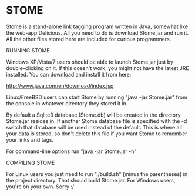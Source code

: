 STOME
=====

Stome is a stand-alone link tagging program written in Java, somewhat like the web-app Delicious. All you need to do is
download Stome.jar and run it. All the other files stored here are included for curious programmers.

RUNNING STOME

Windows XP/Vista/7 users should be able to launch Stome.jar just by double-clicking on it. If this doesn't work, you 
might not have the latest JRE installed. You can download and install it from here:

http://www.java.com/en/download/index.jsp

Linux/FreeBSD users can start Stome by running "java -jar Stome.jar" from the console in whatever directory they stored 
it in.

By default a Sqlite3 database (Stome.db) will be created in the directory Stome.jar resides in. If another Stome database
file is specified with the -d switch that database will be used instead of the default. This is where all your data is
stored, so don't delete this file if you want Stome to remember your links and tags.

For command-line options run "java -jar Stome.jar -h"

COMPILING STOME

For Linux users you just need to run "./build.sh" (minus the parentheses) in the project directory.
That should build Stome.jar. For Windows users, you're on your own. Sorry :/
